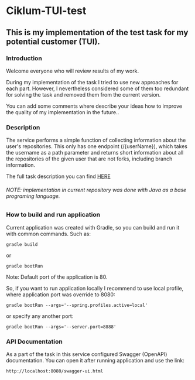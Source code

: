 # Ciklum-TUI-test

## This is my implementation of the test task for my potential customer (TUI).

### Introduction

Welcome everyone who will review results of my work.

During my implementation of the task I tried to use new approaches for each part.
However, I nevertheless considered some of them too redundant for solving the task and removed them from the current version.

You can add some comments where describe your ideas how to improve the quality of my implementation in the future..

### Description

The service performs a simple function of collecting information about the user's repositories.
This only has one endpoint (/{userName}), which takes the username as a path parameter and returns short 
information about all the repositories of the given user that are not forks, including branch information.

The full task description you can find [HERE](https://github.com/stanislav-belousov/ciklum-tui-test/blob/main/TUI_BackEndTask.pdf)

###### NOTE: implementation in current repository was done with Java as a base programing language.

### How to build and run application

Current application was created with Gradle, so you can build and run it with common commands. Such as:

``` 
gradle build
``` 

or

``` 
gradle bootRun
``` 

Note: Default port of the application is 80.

So, if you want to run application locally I recommend to use local profile, where application port was override to 8080:

``` 
gradle bootRun --args='--spring.profiles.active=local'
``` 

or specify any another port:

``` 
gradle bootRun --args='--server.port=8888'
``` 

### API Documentation

As a part of the task in this service configured Swagger (OpenAPI) documentation.
You can open it after running application and use the link:

```
http://localhost:8080/swagger-ui.html
```